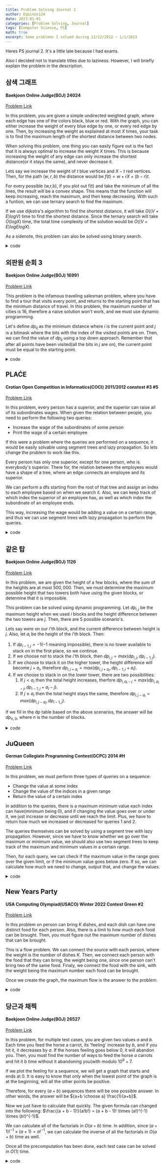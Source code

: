 ```yaml
---
title: Problem Solving Journal 2
author: Equinox134
date: 2023-01-01
categories: [Problem Solving, Journal]
tags: [Computer Science, PS]
math: true
excerpt: Some problems I solved during 12/12/2022 ~ 1/1/2023
---
```


Heres PS journal 2. It's a little late because I had exams.

Also I decided not to translate titles due to laziness. However, I will briefly explain the problem in the description.

## 삼색 그래프
#### Baekjoon Online Judge(BOJ) 24024
[Problem Link][3colGraph]

In this problem, you are given a simple undirected weighted graph, where each edge has one of the colors black, blue or red. With the graph, you can either increase the weight of every blue edge by one, or every red edge by one. Then, by increasing the weight as explained at most $X$ times, your task is to find the maximum length of the shortest distance between two nodes.

When solving this problem, one thing you can easily figure out is the fact that it is always optimal to increase the weight $X$ times. This is because increasing the weight of any edge can only increase the shortest distance(or it stays the same), and never decrease it.

Lets say we increase the weight of $t$ blue vertices and $X-t$ red vertices. Then, for the path $(w,r,b)$ the distance would be $f(t) = w + rX + (b-r)t$. 

For every possible (w,r,b), if you plot out f(t) and take the minimum of all the lines, the result will be a convex shape. This means that the function will keep increasing, reach the maximum, and then keep decreasing. With such a funtion, we can use ternary search to find the maximum.

If we use dijkstra's algorithm to find the shortest distance, it will take $O((V+E)logV)$ time to find the shortest distance. Since the ternary search will take $O(logX)$ time, the total time complexity of the solution would be $O((V+E)logElogX)$.

As a sidenote, this problem can also be solved using binary search.

<details markdown="1">
  <summary>code</summary>
  
```cpp
#include <bits/stdc++.h>
using namespace std;
typedef long long ll;
typedef pair<int,int> pii;
typedef pair<ll,ll> pll;
typedef pair<double,double> pdd;
#define fastio cin.tie(0)->sync_with_stdio(0); cout.tie(0);
#define all(x) x.begin(),x.end()
#define ff first
#define ss second

struct path{
	ll e,w;
	ll col;
	bool operator < (path&O) const{
		return w<O.w;
	}
};

ll n,m,k;
vector<path> g[200010];
ll dist[200010];

ll dijkstra(ll st, ll en, ll t){
	for(int i=1;i<=n;i++) dist[i] = 1e15;
	dist[st] = 0;
	priority_queue<pll> pq;
	pq.push({0,st});
	while(!pq.empty()){
		ll cur = pq.top().ss, w = -pq.top().ff;
		pq.pop();
		
		if(w>dist[cur]) continue;
		for(auto i:g[cur]){
			ll nxt = i.e, nc = w+i.w;
			ll col = i.col;
			if(col==1) nc += t;
			else if(col==2) nc += k-t;
			if(nc<dist[nxt]){
				dist[nxt] = nc;
				pq.push({-nc,nxt});
			}
		}
	}
	return dist[en];
}

int main(){
	fastio;
	cin >> n >> m >> k;
	for(int i=0;i<m;i++){
		ll a,b,c,d;
		cin >> a >> b >> c >> d;
		g[a].push_back({b,c,d});
		g[b].push_back({a,c,d});
	}
	ll s=0,h=k,ans=0;
	while(s+5<h){
		ll l = (2*s+h)/3;
		ll r = (s+2*h)/3;
		ll d1 = dijkstra(1,n,l), d2 = dijkstra(1,n,r);
		if(d1>d2){
			h = r;
			ans = max(ans,d1);
		}
		else{
			s = l;
			ans = max(ans,d2);
		}
	}
	for(int i=s;i<=h;i++){
		ll d = dijkstra(1,n,i);
		ans = max(ans,d);
	}
	cout << ans;
}
```
</details>

## 외판원 순회 3
#### Baekjoon Online Judge(BOJ) 16991
[Problem Link][tsp]

This problem is the infamous traveling salesman problem, where you have to find a tour that visits every point, and returns to the starting point that has the minimum distance of travel. In this problem, the maximum number of cities is 16, therefore a naive solution won't work, and we must use dynamic programming.

Let's define $dp_{ij}$ as the minimum distance where $i$ is the current point and $j$ is a bitmask where the bits with the index of the visited points are on. Then, we can find the value of $dp_{ij}$ using a top down approach. Remember that after all points have been visited(all the bits in $j$ are on), the current point must be equal to the starting point.

<details markdown="1">
  <summary>code</summary>
  
```cpp
#include <bits/stdc++.h>
using namespace std;
typedef long long ll;
typedef pair<int,int> pii;
typedef pair<ll,ll> pll;
typedef pair<double,double> pdd;
#define fastio cin.tie(0)->sync_with_stdio(0); cout.tie(0);
#define all(x) x.begin(),x.end()
#define ff first
#define ss second

pii a[20];
double cost[20][20];
double dp[16][1<<16];
int n;

double solve(int s, int v){
	if(v==(1<<n)-1){
		if(cost[s][0]==0) return 1e30;
		else return cost[s][0];
	}
	
	double& res = dp[s][v];
	if(res) return res;
	double l = 1e30;
	for(int i=1;i<n;i++){
		if(cost[s][i]!=0&&(v&(1<<i))==0){
			l = min(l,cost[s][i]+solve(i,v|(1<<i)));
		}
	}
	res = l;
	return res;
}

int main(){
	fastio;
	cin >> n;
	for(int i=0;i<n;i++) cin >> a[i].ff >> a[i].ss;
	for(int i=0;i<n;i++){
		int x = a[i].ff, y = a[i].ss;
		for(int j=i+1;j<n;j++){
			int xx = a[j].ff, yy = a[j].ss;
			cost[i][j] = sqrt(pow(x-xx,2)+pow(y-yy,2));
			cost[j][i] = cost[i][j];
		}
	}
	cout.precision(10);
	cout << fixed << solve(0,1);
}
```
</details>

## PLAĆE
#### Crotian Open Competition in Informatics(COCI) 2011/2012 constest #3 #5
[Problem Link][place]

In this problem, every person has a superior, and the superior can raise all of its subordinates wages. When given the relation between people, you need to perform the following two queries:

* Increase the wage of the subordinates of some person
* Print the wage of a certain employee

If this were a problem where the queries are performed on a sequence, it would be easily solvable using segment trees and lazy propagation. So lets change the problem to work like this.

Every person has only one superior, except for one person, who is everybody's superior. There for, the relation between the employees would have a shape of a tree, where an edge connects an employee and its superior.

We can perform a dfs starting from the root of that tree and assign an index to each employee based on when we search it. Also, we can keep track of which index the superior of an employee has, as well as which index the subordinate of an employee ends.

This way, increasing the wage would be adding a value on a certain range, and thus we can use segment trees with lazy propagation to perform the queries.

<details markdown="1">
  <summary>code</summary>
  
```cpp
#include <bits/stdc++.h>
using namespace std;
typedef long long ll;
typedef pair<int,int> pii;
typedef pair<ll,ll> pll;
typedef pair<double,double> pdd;
#define fastio cin.tie(0)->sync_with_stdio(0); cout.tie(0);
#define all(x) x.begin(),x.end()
#define ff first
#define ss second
#define INF 0x7f7f7f7f
#define MAX 500010

int n,m,c;
int s[MAX],e[MAX],a[MAX],lazy[4*MAX],tree[4*MAX];
vector<int> g[MAX];

void dfs(int x){
	s[x] = ++c;
	for(auto i:g[x]){
		if(!s[i]) dfs(i);
	}
	e[x] = c;
}

void ulazy(int node, int s, int e){
	if(!lazy[node]) return;
	tree[node] += lazy[node]*(e-s+1);
	if(s!=e){
		lazy[node*2] += lazy[node];
		lazy[node*2+1] += lazy[node];
	}
	lazy[node] = 0;
}

int update(int node, int s, int e, int l, int r, int val){
	ulazy(node,s,e);
	if(l>e||r<s) return tree[node];
	if(l<=s&&e<=r){
		lazy[node] += val;
		ulazy(node,s,e);
		return tree[node];
	}
	int mid = (s+e)/2;
	return tree[node] = update(node*2,s,mid,l,r,val)+update(node*2+1,mid+1,e,l,r,val);
}

int query(int node, int s, int e, int l, int r){
	ulazy(node,s,e);
	if(l>e||r<s) return 0;
	if(l<=s&&e<=r) return tree[node];
	int mid = (s+e)/2;
	return query(node*2,s,mid,l,r)+query(node*2+1,mid+1,e,l,r);
}

int main(){
	fastio;
	cin >> n >> m;
	for(int i=1;i<=n;i++){
		cin >> a[i];
		if(i!=1){
			int x; cin >> x;
			g[x].push_back(i);
		}
	}
	dfs(1);
	for(int i=1;i<=n;i++) update(1,1,n,s[i],s[i],a[i]);
	while(m--){
		char c; cin >> c;
		if(c=='p'){
			int x,y; cin >> x >> y;
			if(s[x]==e[x]) continue;
			update(1,1,n,s[x]+1,e[x],y);
		}
		else{
			int x; cin >> x;
			cout << query(1,1,n,s[x],s[x]) << "\n";
		}
	}
}
```
</details>

## 같은 탑
#### Baekjoon Online Judge(BOJ) 1126
[Problem Link][tower]

In this problem, we are given the height of a few blocks, where the sum of the heights are at most $500,000$. Then, we must determine the maximum possible height that two towers both have using the given blocks, or determine that it is impossible.

This problem can be solved using dynamic programming. Let $dp_{i,j}$ be the maximum height when we used $i$ blocks and the height difference between the two towers are $j$. Then, there are 5 possible scenario's.

Lets say were on our $i$'th block, and the current difference between height is $j$. Also, let $a_i$ be the height of the $i$'th block. Then: 

1. If $dp_{i-1,j} = -1$($-1$ meaning impossible), there is no tower available to stack on in the first place, so we continue.
2. If we choose not to stack the $i$'th block, then $dp_{i,j} = max(dp_{i,j}, dp_{i-1,j})$.
3. If we choose to stack it on the higher tower, the height difference will become $j + a_i$, therefore $dp_{i,j+a_i} = max(dp_{i,j+a_i}, dp_{i-1,j} + a_i)$.
4. If we choose to stack in on the lower tower, there are two possibilities:
	1. If $j < a_i$ then the total height increases, therfore $dp_{i,a_i-j} = max(dp_{i,a_i-j}, dp_{i-1,j}+a_i-j)$.
	2. If $j \geq a_i$ then the total height stays the same, therefore $dp_{i,j-a_i} = max(dp_{i,j-a_i}, dp_{i-1,j})$.

If we fill in the dp table based on the above scenarios, the answer will be $dp_{n,0}$, where $n$ is the number of blocks.

<details markdown="1">
  <summary>code</summary>
  
```cpp
#include <bits/stdc++.h>
using namespace std;
typedef long long ll;
typedef pair<int,int> pii;
typedef pair<ll,ll> pll;
typedef pair<double,double> pdd;
#define fastio cin.tie(0)->sync_with_stdio(0); cout.tie(0);
#define all(x) x.begin(),x.end()
#define ff first
#define ss second
#define INF 0x7f7f7f7f
#define MAX 500010

int n,a[100],dp[51][500001],sz=0;

int main(){
	fastio;
	cin >> n;
	for(int i=0;i<n;i++){
		cin >> a[i];
		sz += a[i];
	}
	memset(dp,-1,sizeof(dp));
	dp[0][0] = 0;
	dp[0][a[0]] = a[0];
	for(int i=1;i<n;i++){
		for(int j=0;j<=sz;j++){
			if(dp[i-1][j]==-1) continue;
			dp[i][j] = max(dp[i][j],dp[i-1][j]);
			dp[i][j+a[i]] = max(dp[i][j+a[i]],dp[i-1][j]+a[i]);
			if(j<a[i]) dp[i][a[i]-j] = max(dp[i][a[i]-j],dp[i-1][j]+a[i]-j);
			if(j>=a[i]) dp[i][j-a[i]] = max(dp[i][j-a[i]],dp[i-1][j]);
		}
	}
	if(dp[n-1][0]==-1||dp[n-1][0]==0) cout << -1;
	else cout << dp[n-1][0];
}
```
</details>

## JuQueen
#### German Collegiate Programming Contest(GCPC) 2014 #H
[Problem Link][juqueen]

In this problem, we must perform three types of queries on a sequence:

* Change the value at some index
* Change the value of the indices in a given range
* Return the value of a certain index

In addition to the queries, there is a maximum minimum value each index can have(minimum being 0), and if changing the value goes over or under it, we just increase or decrease until we reach the limit. Plus, we have to return how much we increased or decreased for queries 1 and 2.

The queries themselves can be solved by using a segment tree with lazy propagation. However, since we have to know whether we go over the maximum or minimum value, we should also use two segment trees to keep track of the maximum and minimum values in a certain range.

Then, for each query, we can check if the maximum value in the range goes over the given limit, or if the minimum value goes below zero. If so, we can calculate how much we need to change, output that, and change the values.

<details markdown="1">
  <summary>code</summary>
  
```cpp
#include <bits/stdc++.h>
using namespace std;
typedef long long ll;
typedef pair<int,int> pii;
typedef pair<ll,ll> pll;
typedef pair<double,double> pdd;
#define fastio cin.tie(0)->sync_with_stdio(0); cout.tie(0);
#define all(x) x.begin(),x.end()
#define ff first
#define ss second
#define INF 0x7f7f7f7f
#define MAX 5000010

int c, n, o, minseg[4*MAX], maxseg[4*MAX], minlazy[4*MAX], maxlazy[4*MAX], x, y, z;

void xlazy(int node, int x, int y) {
    if (!maxlazy[node])
        return;
    maxseg[node] += maxlazy[node];
    if (x!=y) {
        maxlazy[node * 2] += maxlazy[node];
        maxlazy[node * 2 + 1] += maxlazy[node];
    }
    maxlazy[node] = 0;
}

void nlazy(int node, int x, int y) {
    if (!minlazy[node])
        return;
    minseg[node] += minlazy[node];
    if (x != y) {
        minlazy[node * 2] += minlazy[node];
        minlazy[node * 2 + 1] += minlazy[node];
    }
    minlazy[node] = 0;
}

void xupdate(int lo, int hi, int val, int node, int x, int y) {
    xlazy(node, x, y);
    if (y < lo || hi < x)
        return;
    if (lo <= x&&y <= hi) {
        maxlazy[node] += val;
        xlazy(node, x, y);
        return;
    }
    int mid = (x + y) >> 1;
    xupdate(lo, hi, val, node * 2, x, mid);
    xupdate(lo, hi, val, node * 2 + 1, mid + 1, y);
    maxseg[node] = max(maxseg[node * 2], maxseg[node * 2 + 1]);
}

void nupdate(int lo, int hi, int val, int node, int x, int y) {
    nlazy(node, x, y);
    if (y < lo || hi < x)
        return;
    if (lo <= x&&y <= hi) {
        minlazy[node] += val;
        nlazy(node, x, y);
        return;
    }
    int mid = (x + y) >> 1;
    nupdate(lo, hi, val, node * 2, x, mid);
    nupdate(lo, hi, val, node * 2 + 1, mid + 1, y);
    minseg[node] = min(minseg[node * 2], minseg[node * 2 + 1]);
}

int maxquery(int lo, int hi, int node, int x, int y) {
    xlazy(node, x, y);
    if (y < lo || hi < x)
        return 0;
    if (lo <= x&&y <= hi)
        return maxseg[node];
    int mid = (x + y) >> 1;
    return max(maxquery(lo, hi, node * 2, x, mid), maxquery(lo, hi, node * 2 + 1, mid + 1, y));
}

int minquery(int lo, int hi, int node, int x, int y) {
    nlazy(node, x, y);
    if (y < lo || hi < x)
        return 500001;
    if (lo <= x&&y <= hi)
        return minseg[node];
    int mid = (x + y) >> 1;
    return min(minquery(lo, hi, node * 2, x, mid), minquery(lo, hi, node * 2 + 1, mid + 1, y));
}

int main() {
	fastio;
    cin >> c >> n >> o;
    while(o--){
        string a;
        cin >> a;
        int res;
        if (a == "state") {
            cin >> x;
            res = maxquery(x, x, 1, 0, c - 1);
        }
        else if (a == "change") {
            cin >> x >> y;
            int v = maxquery(x, x, 1, 0, c - 1), val;
            if (v + y > n) val = n-v;
            else if (v + y < 0) val = -v;
            else val = y;
            xupdate(x, x, val, 1, 0, c - 1);
            nupdate(x, x, val, 1, 0, c - 1);
            res = val;
        }
        else {
            cin >> x >> y >> z;
            int val;
            if (z > 0) {
                int v = maxquery(x, y, 1, 0, c - 1);
                if (v + z > n) val = n-v;
                else val = z;
            }
            else {
                int v = minquery(x, y, 1, 0, c - 1);
                if (v + z < 0) val = -v;
                else val = z;
            }
            xupdate(x, y, val, 1, 0, c - 1);
            nupdate(x, y, val, 1, 0, c - 1);
            res = val;
        }
        cout << res << "\n";
    }
}
```
</details>

## New Years Party
#### USA Computing Olympiad(USACO) Winter 2022 Contest Green #2
[Problem Link][party]

In this problem on person can bring $K$ dishes, and each dish can have one distinct food for each person. Also, there is a limit to how much each food can be brought. Then, you must figure out the maximum number of dishes that can be brought.

This is a flow problem. We can connect the source with each person, where the weight is the number of dishes $K$. Then, we connect each person with the food that they can bring, the weight being one, since one person can't bring two of the same food. Finaly, we connect the food with the sink, with the weight being the maximum number each food can be brought.

Once we create the graph, the maximum flow is the answer to the problem.

<details markdown="1">
  <summary>code</summary>
  
```cpp
#include <bits/stdc++.h>
using namespace std;
typedef long long ll;
typedef pair<int,int> pii;
typedef pair<ll,ll> pll;
typedef pair<double,double> pdd;
#define fastio cin.tie(0)->sync_with_stdio(0); cout.tie(0);
#define all(x) x.begin(),x.end()
#define ff first
#define ss second
#define INF 0x7f7f7f7f
#define MAX 1000010

const int START = 300+1, END = 300+2;
int ret;
int cap[401][401],flo[401][401],from[401];
vector<int> node[401];

void nflow(){
	while(1){
		fill(from,from+401,-1);
		queue<int> q;
		q.push(START);
		while(!q.empty()){
			int cur = q.front();
			q.pop();
			for(auto& next:node[cur]){
				if(cap[cur][next]-flo[cur][next]>0&&from[next]==-1){
					from[next]=cur;
					q.push(next);
					if(next==END) break;
				}
			}
		}
		if(from[END]==-1) break;
		int flow = 2e9;
		for(int i=END;i!=START;i=from[i]) flow = min(flow,cap[from[i]][i]-flo[from[i]][i]);
		for(int i=END;i!=START;i=from[i]){
			flo[from[i]][i] += flow;
			flo[i][from[i]] -= flow;
		}
		ret += flow;
	}
}

int main(){
	fastio;
	int n,k,d; cin >> n >> k >> d;
	for(int i=1;i<=n;i++){
		node[START].push_back(i);
		node[i].push_back(START);
		cap[START][i] = k;
	}
	for(int i=200+1;i<=200+d;i++){
		int x; cin >> x;
		node[i].push_back(END);
		node[END].push_back(i);
		cap[i][END] = x;
	}
	for(int i=1;i<=n;i++){
		int t; cin >> t;
		for(int j=0;j<t;j++){
			int f; cin >> f;
			f += 200;
			node[i].push_back(f);
			node[f].push_back(i);
			cap[i][f] = 1;
		}
	}
	nflow();
	cout << ret;
}
```
</details>

## 당근과 채찍
#### Baekjoon Online Judge(BOJ) 26527
[Problem Link][carrot]

In this problem, for multiple test cases, you are given two values $a$ and $b$. Each time you feed the horse a carrot, its 'feeling' increase by $b$, and if you hit it, it decreases by $a$. If the horses feeling goes below $0$, it will abandon you. Then, you must find the number of ways to feed the horse $a$ carrots and hit it $b$ time without it abandoning you(with modulo $10^9+7$.

If we plot the feeling for a sequence, we will get a graph that starts and ends at $0$. It is easy to know that only when the lowest point of the graph is at the beginning, will all the other points be positive.

Therefore, for every $(a+b)$ sequences there will be one possible answer. In other words, the answer will be ${a+b \choose a} \frac{1}{a+b}$.

Now we just have to calculate that quickly. The given formula can changed into the following: $\frac{(a + b - 1)!}{a!b!} = (a + b - 1)! \times (a!)^{-1} \times (b!)^{-1}$.

We can calculate all of the factorials in $O(a+b)$ time. In addition, since $(a+1)!^{-1} \times (a+1) = a!^{-1}$, we can calculate the inverse of all the factorials in $O(a+b)$ time as well.

Once all the precomputation has been done, each test case can be solved in $O(1)$ time.

<details markdown="1">
  <summary>code</summary>
  
```cpp
#include <bits/stdc++.h>
using namespace std;
typedef long long ll;
typedef pair<int,int> pii;
typedef pair<ll,ll> pll;
typedef pair<double,double> pdd;
#define fastio cin.tie(0)->sync_with_stdio(0); cout.tie(0);
#define all(x) x.begin(),x.end()
#define ff first
#define ss second
#define INF 0x7f7f7f7f
#define MAX 1000010

const ll mod = 1000000007LL;
ll fac[2000010],inv[2000010];

int main(){
	fastio;
	fac[1] = 1LL; fac[0] = 1LL;
	for(int i=2;i<=2000000;i++){
		fac[i] = (fac[i-1]*i)%mod;
	}
	inv[2000000] = 407182070LL;
	for(int i=1999999;i>=1;i--){
		inv[i] = (inv[i+1]*(i+1))%mod;
	}
	int t; cin >> t;
	while(t--){
		ll a,b; cin >> a >> b;
		cout << (((fac[a+b-1]*inv[a])%mod)*inv[b])%mod << "\n";
	}
}
```
</details>

[3colGraph]: https://www.acmicpc.net/problem/24024
[tsp]: https://www.acmicpc.net/problem/16991
[place]: https://www.acmicpc.net/problem/2820
[tower]: https://www.acmicpc.net/problem/1126
[juqueen]: https://www.acmicpc.net/problem/10277
[party]: https://www.acmicpc.net/problem/2367
[carrot]: https://www.acmicpc.net/problem/26527
